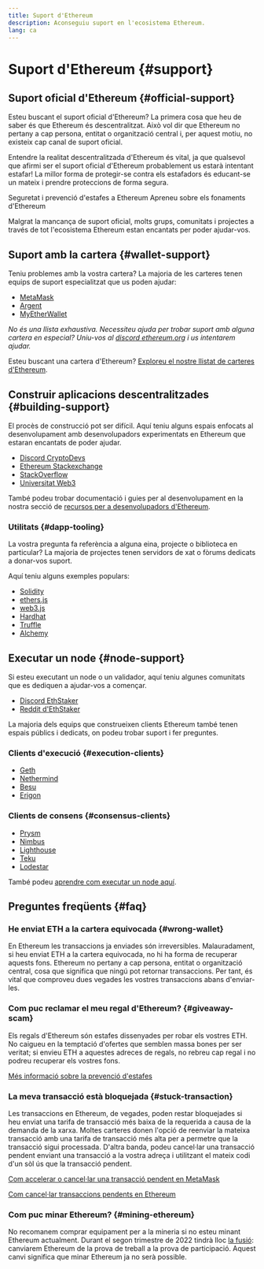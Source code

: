 ```yaml
---
title: Suport d'Ethereum
description: Aconseguiu suport en l'ecosistema Ethereum.
lang: ca
---
```


# Suport d'Ethereum \{#support}

## Suport oficial d'Ethereum \{#official-support}

Esteu buscant el suport oficial d'Ethereum? La primera cosa que heu de saber és que Ethereum és descentralitzat. Això vol dir que Ethereum no pertany a cap persona, entitat o organització central i, per aquest motiu, no existeix cap canal de suport oficial.

Entendre la realitat descentralitzada d'Ethereum és vital, ja que qualsevol que afirmi ser el suport oficial d'Ethereum probablement us estarà intentant estafar! La millor forma de protegir-se contra els estafadors és educant-se un mateix i prendre proteccions de forma segura.

<DocLink to="/security/">
  Seguretat i prevenció d'estafes a Ethereum
</DocLink>

<DocLink to="/learn/">
  Apreneu sobre els fonaments d'Ethereum
</DocLink>

Malgrat la mancança de suport oficial, molts grups, comunitats i projectes a través de tot l'ecosistema Ethereum estan encantats per poder ajudar-vos.

## Suport amb la cartera \{#wallet-support}

Teniu problemes amb la vostra cartera? La majoria de les carteres tenen equips de suport especialitzat que us poden ajudar:

- [MetaMask](https://metamask.zendesk.com/hc/)
- [Argent](https://support.argent.xyz/hc/)
- [MyEtherWallet](https://help.myetherwallet.com/)

_No és una llista exhaustiva. Necessiteu ajuda per trobar suport amb alguna cartera en especial? Uniu-vos al [discord ethereum.org](https://discord.gg/ethereum-org) i us intentarem ajudar._

Esteu buscant una cartera d'Ethereum? [Exploreu el nostre llistat de carteres d'Ethereum](/wallets/find-wallet/).

## Construir aplicacions descentralitzades \{#building-support}

El procès de construcció pot ser difícil. Aquí teniu alguns espais enfocats al desenvolupament amb desenvolupadors experimentats en Ethereum que estaran encantats de poder ajudar.

- [Discord CryptoDevs](https://discord.gg/Z9TA39m8Yu)
- [Ethereum Stackexchange](https://ethereum.stackexchange.com/)
- [StackOverflow](https://stackoverflow.com/questions/tagged/web3)
- [Universitat Web3](https://www.web3.university/)

També podeu trobar documentació i guies per al desenvolupament en la nostra secció de [recursos per a desenvolupadors d'Ethereum](/developers/).

### Utilitats \{#dapp-tooling}

La vostra pregunta fa referència a alguna eina, projecte o biblioteca en particular? La majoria de projectes tenen servidors de xat o fòrums dedicats a donar-vos suport.

Aquí teniu alguns exemples populars:

- [Solidity](https://gitter.im/ethereum/solidity)
- [ethers.js](https://discord.gg/6jyGVDK6Jx)
- [web3.js](https://discord.gg/GsABYQu4sC)
- [Hardhat](https://discord.gg/xtrMGhmbfZ)
- [Truffle](https://discord.gg/8uKcsccEYE)
- [Alchemy](http://alchemy.com/discord)

## Executar un node \{#node-support}

Si esteu executant un node o un validador, aquí teniu algunes comunitats que es dediquen a ajudar-vos a començar.

- [Discord EthStaker](https://discord.gg/ethstaker)
- [Reddit d'EthStaker](https://www.reddit.com/r/ethstaker)

La majoria dels equips que construeixen clients Ethereum també tenen espais públics i dedicats, on podeu trobar suport i fer preguntes.

### Clients d'execució \{#execution-clients}

- [Geth](https://discord.gg/FqDzupGyYf)
- [Nethermind](https://discord.gg/YJx3pm8z5C)
- [Besu](https://discord.gg/p8djYngzKN)
- [Erigon](https://github.com/ledgerwatch/erigon/issues)

### Clients de consens \{#consensus-clients}

- [Prysm](https://discord.gg/prysmaticlabs)
- [Nimbus](https://discord.gg/nSmEH3qgFv)
- [Lighthouse](https://discord.gg/cyAszAh)
- [Teku](https://discord.gg/7hPv2T6)
- [Lodestar](https://discord.gg/aMxzVcr)

També podeu [aprendre com executar un node aquí](/developers/docs/nodes-and-clients/run-a-node/).

## Preguntes freqüents \{#faq}

### He enviat ETH a la cartera equivocada \{#wrong-wallet}

En Ethereum les transaccions ja enviades són irreversibles. Malauradament, si heu enviat ETH a la cartera equivocada, no hi ha forma de recuperar aquests fons. Ethereum no pertany a cap persona, entitat o organització central, cosa que significa que ningú pot retornar transaccions. Per tant, és vital que comproveu dues vegades les vostres transaccions abans d'enviar-les.

### Com puc reclamar el meu regal d'Ethereum? \{#giveaway-scam}

Els regals d'Ethereum són estafes dissenyades per robar els vostres ETH. No caigueu en la temptació d'ofertes que semblen massa bones per ser veritat; si envieu ETH a aquestes adreces de regals, no rebreu cap regal i no podreu recuperar els vostres fons.

[Més informació sobre la prevenció d'estafes](/security/#common-scams)

### La meva transacció està bloquejada \{#stuck-transaction}

Les transaccions en Ethereum, de vegades, poden restar bloquejades si heu enviat una tarifa de transacció més baixa de la requerida a causa de la demanda de la xarxa. Moltes carteres donen l'opció de reenviar la mateixa transacció amb una tarifa de transacció més alta per a permetre que la transacció sigui processada. D'altra banda, podeu cancel·lar una transacció pendent enviant una transacció a la vostra adreça i utilitzant el mateix codi d'un sòl ús que la transacció pendent.

[Com accelerar o cancel·lar una transacció pendent en MetaMask](https://metamask.zendesk.com/hc/en-us/articles/360015489251-How-to-speed-up-or-cancel-a-pending-transaction)

[Com cancel·lar transaccions pendents en Ethereum](https://info.etherscan.com/how-to-cancel-ethereum-pending-transactions/)

### Com puc minar Ethereum? \{#mining-ethereum}

No recomanem comprar equipament per a la mineria si no esteu minant Ethereum actualment. Durant el segon trimestre de 2022 tindrà lloc [la fusió](/roadmap/merge/): canviarem Ethereum de la prova de treball a la prova de participació. Aquest canvi significa que minar Ethereum ja no serà possible.
